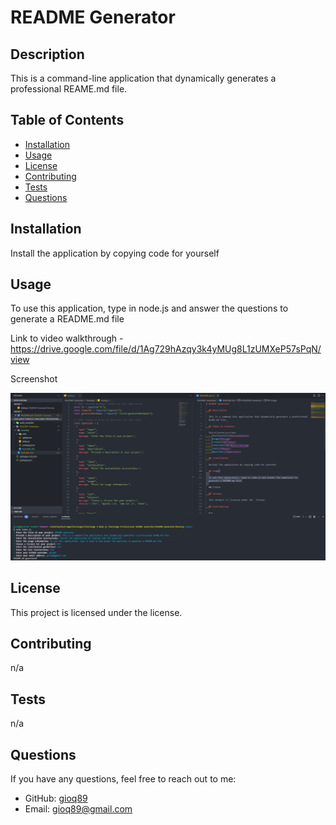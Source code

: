 # README Generator

  ## Description
  
  This is a command-line application that dynamically generates a professional REAME.md file. 
  
  ## Table of Contents
  
  - [Installation](#installation)
  - [Usage](#usage)
  - [License](#license)
  - [Contributing](#contributing)
  - [Tests](#tests)
  - [Questions](#questions)
  
  ## Installation
  
  Install the application by copying code for yourself
  
  ## Usage
  
  To use this application, type in node.js and answer the questions to generate a README.md file
  
  Link to video walkthrough - https://drive.google.com/file/d/1Ag729hAzqy3k4yMUg8L1zUMXeP57sPqN/view
  
  Screenshot
  
  <img src="Develop/Screenshot Readme Generator.png">
  
  ## License

  This project is licensed under the  license.
  
  ## Contributing
  
  n/a
  
  ## Tests
  
  n/a
  
  ## Questions
  
  If you have any questions, feel free to reach out to me:
  
  - GitHub: [gioq89](https://github.com/gioq89)
  - Email: gioq89@gmail.com
  
